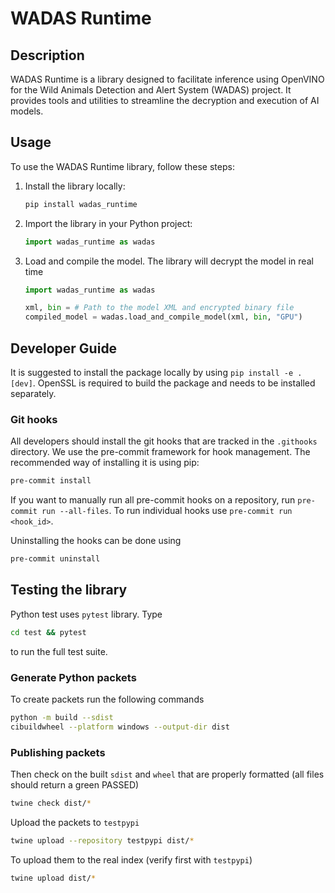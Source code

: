 # WADAS Runtime

## Description

WADAS Runtime is a library designed to facilitate inference using OpenVINO for the Wild Animals Detection and Alert System (WADAS) project. It provides tools and utilities to streamline the decryption and execution of AI models.

## Usage

To use the WADAS Runtime library, follow these steps:

1. Install the library locally:

   ```bash
   pip install wadas_runtime
   ```

2. Import the library in your Python project:

   ```python
   import wadas_runtime as wadas
   ```

3. Load and compile the model. The library will decrypt the model in real time

   ```python
   import wadas_runtime as wadas

   xml, bin = # Path to the model XML and encrypted binary file
   compiled_model = wadas.load_and_compile_model(xml, bin, "GPU")
   ```

## Developer Guide

It is suggested to install the package locally by using `pip install -e .[dev]`. OpenSSL is required to build the package and needs to be installed separately.

### Git hooks

All developers should install the git hooks that are tracked in the `.githooks` directory. We use the pre-commit framework for hook management. The recommended way of installing it is using pip:

```bash
pre-commit install
```

If you want to manually run all pre-commit hooks on a repository, run `pre-commit run --all-files`. To run individual hooks use `pre-commit run <hook_id>`.

Uninstalling the hooks can be done using

```bash
pre-commit uninstall
```

## Testing the library

Python test uses `pytest` library. Type

```bash
cd test && pytest
```

to run the full test suite.

### Generate Python packets

To create packets run the following commands

```bash
python -m build --sdist
cibuildwheel --platform windows --output-dir dist
```

### Publishing packets

Then check on the built `sdist` and `wheel` that are properly formatted (all files should return a green PASSED)

```bash
twine check dist/*
```

Upload the packets to `testpypi`

```bash
twine upload --repository testpypi dist/*
```

To upload them to the real index (verify first with `testpypi`)

```bash
twine upload dist/*
```
